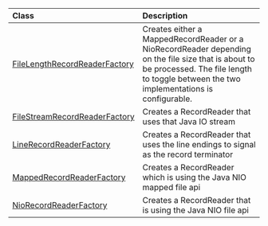 | **Class** | **Description** |
|:----------|:----------------|
| [FileLengthRecordReaderFactory](http://github.com/born2snipe/flapjack/blob/8552771b7e860dc9fc7b2fdef01e4d252d398819/flapjack/src/main/java/flapjack/io/FileLengthRecordReaderFactory.java) | Creates either a MappedRecordReader or a NioRecordReader depending on the file size that is about to be processed. The file length to toggle between the two implementations is configurable. |
| [FileStreamRecordReaderFactory](http://github.com/born2snipe/flapjack/blob/8552771b7e860dc9fc7b2fdef01e4d252d398819/flapjack/src/main/java/flapjack/io/FileStreamRecordReaderFactory.java) | Creates a RecordReader that uses that Java IO stream |
| [LineRecordReaderFactory](http://github.com/born2snipe/flapjack/blob/8552771b7e860dc9fc7b2fdef01e4d252d398819/flapjack/src/main/java/flapjack/io/LineRecordReaderFactory.java) | Creates a RecordReader that uses the line endings to signal as the record terminator |
| [MappedRecordReaderFactory](http://github.com/born2snipe/flapjack/blob/8552771b7e860dc9fc7b2fdef01e4d252d398819/flapjack/src/main/java/flapjack/io/MappedRecordReaderFactory.java) |  Creates a RecordReader which is using the Java NIO mapped file api |
| [NioRecordReaderFactory](http://github.com/born2snipe/flapjack/blob/8552771b7e860dc9fc7b2fdef01e4d252d398819/flapjack/src/main/java/flapjack/io/NioRecordReaderFactory.java) | Creates a RecordReader that is using the Java NIO file api |